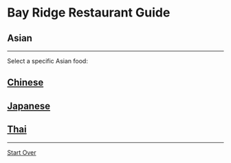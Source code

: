 # Bay Ridge Restaurant Guide
## Asian
---
Select a specific Asian food:
## [Chinese](../chinese.md)
## [Japanese](../japanese.md)
## [Thai](..thai.md)
---
[Start Over](../home.md)
